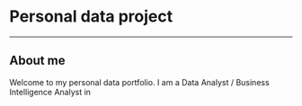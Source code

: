 # Personal data project
---
## About me
Welcome to my personal data portfolio. I am a Data Analyst / Business Intelligence Analyst in  
